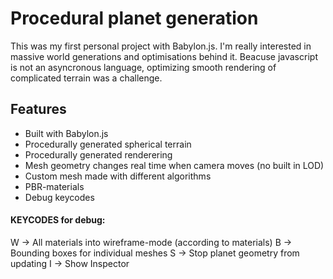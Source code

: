 # Procedural planet generation

This was my first personal project with Babylon.js. I'm really interested in massive world generations and optimisations behind it. Beacuse javascript is not an asyncronous language, optimizing smooth rendering of complicated terrain was a challenge.

## Features
- Built with Babylon.js
- Procedurally generated spherical terrain
- Procedurally generated renderering
- Mesh geometry changes real time when camera moves (no built in LOD)
- Custom mesh made with different algorithms
- PBR-materials
- Debug keycodes


#### KEYCODES for debug:
W -> All materials into wireframe-mode (according to materials)
B -> Bounding boxes for individual meshes
S -> Stop planet geometry from updating
I -> Show Inspector
